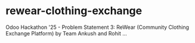 # rewear-clothing-exchange
Odoo Hackathon '25 - Problem Statement 3: ReWear (Community Clothing Exchange Platform) by Team Ankush and Rohit
...
